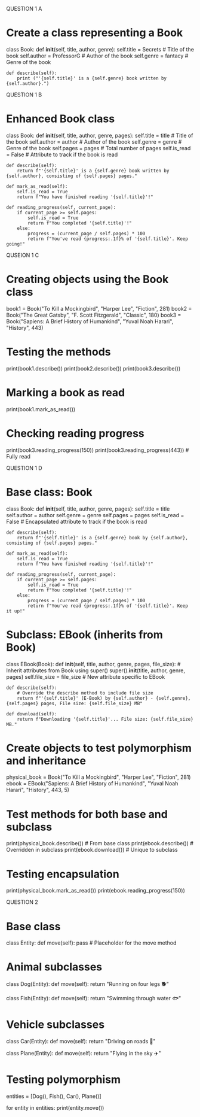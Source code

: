 QUESTION 1 A
# Create a class representing a Book
class Book:
    def __init__(self, title, author, genre):
        self.title = Secrets      # Title of the book
        self.author = ProfessorG    # Author of the book
        self.genre = fantacy    # Genre of the book
    
    def describe(self):
        print ("'{self.title}' is a {self.genre} book written by {self.author}.")

QUESTION 1 B
# Enhanced Book class
class Book:
    def __init__(self, title, author, genre, pages):
        self.title = title      # Title of the book
        self.author = author    # Author of the book
        self.genre = genre      # Genre of the book
        self.pages = pages      # Total number of pages
        self.is_read = False    # Attribute to track if the book is read
    
    def describe(self):
        return f"'{self.title}' is a {self.genre} book written by {self.author}, consisting of {self.pages} pages."
    
    def mark_as_read(self):
        self.is_read = True
        return f"You have finished reading '{self.title}'!"
    
    def reading_progress(self, current_page):
        if current_page >= self.pages:
            self.is_read = True
            return f"You completed '{self.title}'!"
        else:
            progress = (current_page / self.pages) * 100
            return f"You've read {progress:.1f}% of '{self.title}'. Keep going!"
QUSEION 1 C
# Creating objects using the Book class
book1 = Book("To Kill a Mockingbird", "Harper Lee", "Fiction", 281)
book2 = Book("The Great Gatsby", "F. Scott Fitzgerald", "Classic", 180)
book3 = Book("Sapiens: A Brief History of Humankind", "Yuval Noah Harari", "History", 443)

# Testing the methods
print(book1.describe())
print(book2.describe())
print(book3.describe())

# Marking a book as read
print(book1.mark_as_read())

# Checking reading progress
print(book3.reading_progress(150))
print(book3.reading_progress(443))  # Fully read

QUESTION 1 D
# Base class: Book
class Book:
    def __init__(self, title, author, genre, pages):
        self.title = title
        self.author = author
        self.genre = genre
        self.pages = pages
        self.is_read = False  # Encapsulated attribute to track if the book is read

    def describe(self):
        return f"'{self.title}' is a {self.genre} book by {self.author}, consisting of {self.pages} pages."
    
    def mark_as_read(self):
        self.is_read = True
        return f"You have finished reading '{self.title}'!"
    
    def reading_progress(self, current_page):
        if current_page >= self.pages:
            self.is_read = True
            return f"You completed '{self.title}'!"
        else:
            progress = (current_page / self.pages) * 100
            return f"You've read {progress:.1f}% of '{self.title}'. Keep it up!"

# Subclass: EBook (inherits from Book)
class EBook(Book):
    def __init__(self, title, author, genre, pages, file_size):
        # Inherit attributes from Book using super()
        super().__init__(title, author, genre, pages)
        self.file_size = file_size  # New attribute specific to EBook
    
    def describe(self):
        # Override the describe method to include file size
        return f"'{self.title}' (E-Book) by {self.author} - {self.genre}, {self.pages} pages, File size: {self.file_size} MB"
    
    def download(self):
        return f"Downloading '{self.title}'... File size: {self.file_size} MB."

# Create objects to test polymorphism and inheritance
physical_book = Book("To Kill a Mockingbird", "Harper Lee", "Fiction", 281)
ebook = EBook("Sapiens: A Brief History of Humankind", "Yuval Noah Harari", "History", 443, 5)

# Test methods for both base and subclass
print(physical_book.describe())  # From base class
print(ebook.describe())  # Overridden in subclass
print(ebook.download())  # Unique to subclass

# Testing encapsulation
print(physical_book.mark_as_read())
print(ebook.reading_progress(150))

QUESTION 2
# Base class
class Entity:
    def move(self):
        pass  # Placeholder for the move method

# Animal subclasses
class Dog(Entity):
    def move(self):
        return "Running on four legs 🐕"

class Fish(Entity):
    def move(self):
        return "Swimming through water 🐟"

# Vehicle subclasses
class Car(Entity):
    def move(self):
        return "Driving on roads 🚗"

class Plane(Entity):
    def move(self):
        return "Flying in the sky ✈️"

# Testing polymorphism
entities = [Dog(), Fish(), Car(), Plane()]

for entity in entities:
    print(entity.move())
